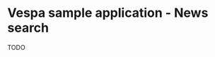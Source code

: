<!-- Copyright Verizon Media. Licensed under the terms of the Apache 2.0 license. See LICENSE in the project root. -->

# Vespa sample application - News search

TODO

